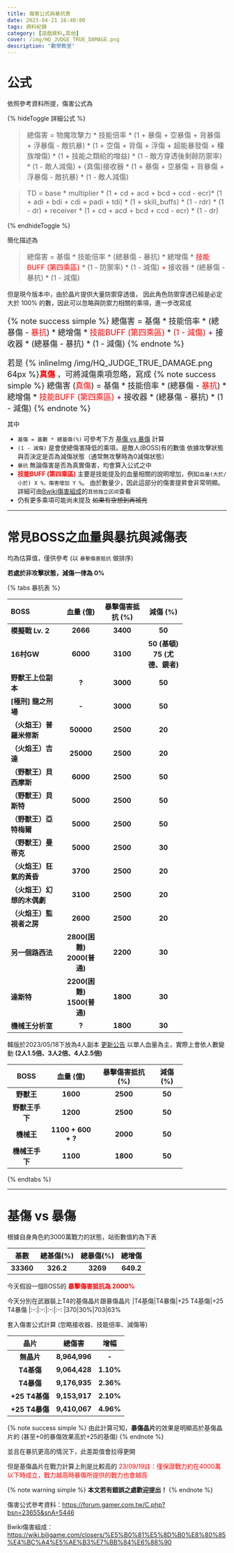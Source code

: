 ```yaml
---
title: 傷害公式與暴抗表
date: 2023-04-21 16:40:00
tags: 資料紀錄
category: [遊戲資料,其他]
cover: /img/HQ_JUDGE_TRUE_DAMAGE.png
description: "數學教室"
---
```


# 公式

依照參考資料所提，傷害公式為

{% hideToggle 詳細公式 %}

<font size=3>

> 總傷害 = 物魔攻擊力 * 技能倍率 * (1 + 暴傷 + 空暴傷 + 背暴傷 + 浮暴傷 - 敵抗暴) * (1 + 空傷 + 背傷 + 浮傷 + 超能暴發傷 + 種族增傷) * (1 + 技能之類給的增益) * (1 - 敵方穿透後剩餘防禦率) * (1 - 敵人減傷) + (真傷)接收器 * (1 + 暴傷 + 空暴傷 + 背暴傷 + 浮暴傷 - 敵抗暴) * (1 - 敵人減傷)

> TD = base * multiplier * (1 + cd + acd + bcd + ccd - ecr)* (1 + adi + bdi + cdi + padi + tdi) * (1 + skill_buffs) * (1 - rdr) * (1 - dr) + receiver * (1 + cd + acd + bcd + ccd - ecr) * (1 - dr)
</font>
{% endhideToggle %}

簡化描述為

<font size=3>

> 總傷害 = 基傷 * 技能倍率 * (總暴傷 - 暴抗) * 總增傷 * <font color=red>技能BUFF (第四乘區)</font> * (1 - 防禦率) * (1 - 減傷) <font color=red>+</font> 接收器 * (總暴傷 - 暴抗) * (1 - 減傷)
</font>

但是現今版本中，由於晶片提供大量防禦穿透值，
因此角色防禦穿透已經是必定大於 100% 的數，因此可以忽略與防禦力相關的乘項，進一步改寫成

<font size=4>

{% note success simple %}
總傷害 = 基傷 * 技能倍率 * (總暴傷 - <font color=red>暴抗</font>) * 總增傷 * <font color=red>技能BUFF (第四乘區)</font> * <font color=red>(1 - 減傷)</font> <font color=purple>+</font> 接收器 * (總暴傷 - 暴抗) * (1 - 減傷)
{% endnote %}

若是 {% inlineImg /img/HQ_JUDGE_TRUE_DAMAGE.png 64px %}**<font color=red>真傷</font>** ，可將減傷乘項忽略，寫成
{% note success simple %}
總傷害 (<font color=red>真傷</font>) = 基傷 * 技能倍率 * (總暴傷 - <font color=red>暴抗</font>) * 總增傷 * <font color=red>技能BUFF (第四乘區)</font> <font color=purple>+</font> 接收器 * (總暴傷 - 暴抗) * (1 - 減傷)
{% endnote %}
</font>

其中
- `基傷 = 基數 * 總基傷(%)` 可參考下方 [基傷 vs 暴傷](#基傷-vs-暴傷) 計算
- `(1 - 減傷)` 是會使總傷害降低的乘項，是敵人(BOSS)有的數值
依據攻擊狀態與否決定是否為減傷狀態（通常無攻擊時為0減傷狀態）
- `暴抗` 無論傷害是否為真實傷害，均會算入公式之中
- **<font color=red>技能BUFF (第四乘區)</font>** 主要是技能提及的血量相關的說明增加，例如`血量(大於/小於) X %，傷害增加 Y %`。
由於數量少，因此這部分的傷害提昇會非常明顯。詳細可由[Bwiki傷害組成](https://wiki.biligame.com/closers/%E5%B0%81%E5%8D%B0%E8%80%85%E4%BC%A4%E5%AE%B3%E7%BB%84%E6%88%90)的`其他独立区间`查看
- 仍有更多乘項可能尚未提及 ~~如果有空想到再補充~~

---

# 常見BOSS之血量與暴抗與減傷表

均為估算值，僅供參考 (以 `暴擊傷害抵抗` 做排序)

**若處於非攻擊狀態，減傷一律為 0%**

{% tabs 暴抗表 %}
<!-- tab 常見副本-->

|BOSS|血量 (億)|暴擊傷害抵抗 (%)|減傷 (%)
|:-|:-:|:-:|:-:
|模擬戰 Lv. 2|2666|3400|50
|16村GW|6000|3100|50 (基頓)<br>75 (尤德、鏡者)
|野獸王上位副本|?|3000|50
|[極刑] 龍之刑場|-|3000|50
|（火焰王）普羅米修斯|50000|2500|20
|（火焰王）吉達|25000|2500|20
|（野獸王）貝西摩斯|6000|2500|50
|（野獸王）貝斯特|5000|2500|50
|（野獸王）亞特梅爾|5000|2500|50
|（野獸王）曼蒂克|5000|2500|30
|（火焰王）狂氣的黃昏|3700|2500|20
|（火焰王）幻想的木偶劇|3100|2500|20
|（火焰王）監視者之房|2600|2500|20
|另一個路西法|2800(困難)<br>2000(普通)|2200|30
|達斯特|2200(困難)<br>1500(普通)|1800|30
|機械王分析室|?|1800|30
<!-- endtab -->

<!-- tab 四人版機械王、野獸王-->

韓版於2023/05/18下放為4人副本 [更新公告](https://closers.nexon.com/News/Notice/View?n4ArticleSN=141079)
以單人血量為主，實際上會依人數變動 **(2人1.5倍、3人2倍、4人2.5倍)**

|BOSS|血量 (億)|暴擊傷害抵抗 (%)|減傷 (%)
|:-:|:-:|:-:|:-:
|野獸王|1600|2500|50
|野獸王手下|1200|2500|50
|機械王|1100 + 600 + ?|2000|50
|機械王手下|1100|1800|50
<!-- endtab -->
{% endtabs %}


---

# 基傷 vs 暴傷

根據自身角色約3000萬戰力的狀態，站街數值約為下表

|基數|總基傷(%)|總暴傷(%)|總增傷
|:-:|:-:|:-:|:-:
|33360|326.2|3269|649.2

今天假設一個BOSS的 **<font color=red>暴擊傷害抵抗為 2000%</font>**

今天分別在武器裝上T4的基傷晶片跟暴傷晶片
|T4基傷|T4暴傷|+25 T4基傷|+25 T4暴傷
|:-:|:-:|:-:|:-:
|370|30%|703|63%

套入傷害公式計算 (忽略接收器、技能倍率、減傷等)

|晶片|總傷害|增幅
|:-:|:-:|:-:
|無晶片|8,964,996|-
|T4基傷|9,064,428|1.10%
|T4暴傷|9,176,935|2.36%
|+25 T4基傷|9,153,917|2.10%
|+25 T4暴傷|9,410,067|4.96%

{% note success simple %}
由此計算可知，**暴傷晶片**的效果是明顯高於基傷晶片的 (甚至+0的暴傷效果高於+25的基傷)
{% endnote %}

並且在暴抗更高的情況下，此差距值會拉得更開

但是基傷晶片在戰力計算上則是比較高的
<font color=red>23/09/19註：僅保證戰力約在4000萬以下時成立，戰力越高時暴傷所提供的戰力也會越高</font>

{% note warning simple %}
**本文若有錯誤之處歡迎提出！**
{% endnote %}

傷害公式參考資料：https://forum.gamer.com.tw/C.php?bsn=23655&snA=5446

Bwiki傷害組成：https://wiki.biligame.com/closers/%E5%B0%81%E5%8D%B0%E8%80%85%E4%BC%A4%E5%AE%B3%E7%BB%84%E6%88%90


<style>
    table {
        text-align: center;
        font-weight: bold;
        width: 80%;
    }
</style>